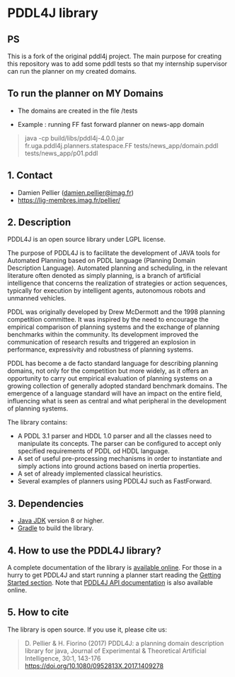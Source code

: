 # PDDL4J library

## PS

This is a fork of the original pddl4j project. The main purpose for creating this repository was to add some pddl tests so that my internship supervisor can run the planner on my created domains.

## To run the planner on MY Domains

- The domains are created in the file /tests

- Example : running FF fast forward planner on news-app domain

> java -cp build/libs/pddl4j-4.0.0.jar fr.uga.pddl4j.planners.statespace.FF tests/news_app/domain.pddl tests/news_app/p01.pddl

## 1. Contact

- Damien Pellier (damien.pellier@imag.fr)
- https://lig-membres.imag.fr/pellier/

## 2. Description

PDDL4J is an open source library under LGPL license.

The purpose of PDDL4J is to facilitate the development of JAVA tools for
Automated Planning based on PDDL language (Planning Domain Description
Language). Automated planning and scheduling, in the relevant literature often
denoted as simply planning, is a branch of artificial intelligence that concerns
the realization of strategies or action sequences, typically for execution by
intelligent agents, autonomous robots and unmanned vehicles.

PDDL was originally developed by Drew McDermott and the 1998 planning competition
committee. It was inspired by the need to encourage the empirical comparison of
planning systems and the exchange of planning benchmarks within the community.
Its development improved the communication of research results and triggered an
explosion in performance, expressivity and robustness of planning systems.

PDDL has become a de facto standard language for describing planning domains,
not only for the competition but more widely, as it offers an opportunity to
carry out empirical evaluation of planning systems on a growing collection of
generally adopted standard benchmark domains. The emergence of a language
standard will have an impact on the entire field, influencing what is seen as
central and what peripheral in the development of planning systems.

The library contains:

- A PDDL 3.1 parser and HDDL 1.0 parser and all the classes need to manipulate its
  concepts. The parser can be configured to accept only specified requirements of
  PDDL od HDDL language.
- A set of useful pre-processing mechanisms in order to instantiate and
  simply actions into ground actions based on inertia properties.
- A set of already implemented classical heuristics.
- Several examples of planners using PDDL4J such as FastForward.

## 3. Dependencies

- [Java JDK](https://adoptopenjdk.net/>) version 8 or higher.
- [Gradle](https://gradle.org/>) to build the library.

## 4. How to use the PDDL4J library?

A complete documentation of the library is [available online](http://pddl4j.imag.fr/). For those in a hurry to get
PDDL4J and start running a planner start reading the [Getting Started section](http://pddl4j.imag.fr/getting_started.html).
Note that [PDDL4J API documentation](http://pddl4j.imag.fr/api_documentation.html) is also available online.

## 5. How to cite

The library is open source. If you use it, please cite us:

> D. Pellier & H. Fiorino (2017) PDDL4J: a planning domain description library for java, Journal of Experimental & Theoretical Artificial Intelligence, 30:1, 143-176
> https://doi.org/10.1080/0952813X.2017.1409278
